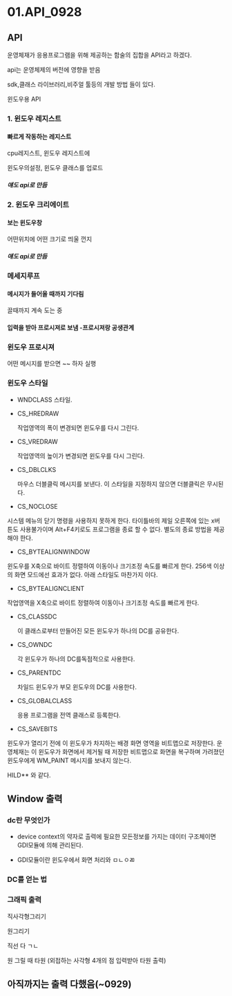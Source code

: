 # 01.API_0928

## API

운영체재가 응용프로그램을 위해 제공하는 함술의 집합을 API라고 하겠다.

api는 운영체제의 버전에 영향을 받음

sdk,클래스 라이브러리,비주얼 툴등의 개발 방법 들이 있다.

윈도우용 API

### 1. 윈도우 레지스트

#### 빠르게 작동하는 레지스트

cpu레지스트,  윈도우 레지스트에

윈도우의설정, 윈도우 클래스를 업로드 

##### 얘도 api로 만듬



### 2. 윈도우 크리에이트

#### 보는 윈도우창

어떤위치에 어떤 크기로 띄울 껀지

##### 얘도 api로 만듬



### 메세지루프

#### 메시지가 들어올 때까지 기다림 

끌때까지 계속 도는 중

#### 입력을 받아 프로시져로 보냄 -프로시져랑 공생관계



### 윈도우 프로시져

어떤 메시지를 받으면 ~~ 하자 실행

### 윈도우 스타일

- WNDCLASS 스타일.

- CS_HREDRAW

  작업영역의 폭이 변경되면 윈도우를 다시 그린다.

- CS_VREDRAW

  작업영역의 높이가 변경되면 윈도우를 다시 그린다.

- CS_DBLCLKS

  마우스 더블클릭 메시지를 보낸다. 이 스타일을 지정하지 않으면 더블클릭은 무시된다.

- CS_NOCLOSE

시스템 메뉴의 닫기 명령을 사용하지 못하게 한다. 타이틀바의 제일 오른쪽에 있는 x버튼도 사용불가이며 Alt+F4키로도 프로그램을 종료 할 수 없다. 별도의 종료 방법을 제공해야 한다.

- CS_BYTEALIGNWINDOW 

윈도우를 X축으로 바이트 정렬하여 이동이나 크기조정 속도를 빠르게 한다. 256색 이상의 화면 모드에선 효과가 없다. 아래 스타일도 마찬가지 이다.

- CS_BYTEALIGNCLIENT

작업영역을 X축으로 바이트 정렬하여 이동이나 크기조정 속도를 빠르게 한다.

- CS_CLASSDC

  이 클래스로부터 만들어진 모든 윈도우가 하나의 DC를 공유한다.

- CS_OWNDC

  각 윈도우가 하나의 DC를독점적으로 사용한다.

- CS_PARENTDC

  차일드 윈도우가 부모 윈도우의 DC를 사용한다.

- CS_GLOBALCLASS

  응용 프로그램을 전역 클래스로 등록한다.

- CS_SAVEBITS  

윈도우가 열리기 전에 이 윈도우가 차지하는 배경 화면 영역을 비트맵으로 저장한다. 운영체재는 이 윈도우가 화면에서 제거될 때 저장한 비트맵으로 화면을 복구하며 가려졌던 윈도우에게 WM_PAINT 메시지를 보내지 않는다.

 HILD** 와 같다.





## Window 출력

### dc란 무엇인가 

- device context의 약자로 출력에 필요한 모든정보를 가지는 데이터 구조체이면 GDI모듈에 의해 관리된다.

- GDI모듈이란 윈도우에서 화면 처리와 ㅁㄴㅇㄻ

### DC를 얻는 법



### 그래픽 출력

직사각형그리기

원그리기 

직선 다 ㄱㄴ

원 그릴 때 타원 (외접하는 사각형 4개의 점 입력받아 타원 출력)



## 아직까지는 출력 다했음(~0929)

